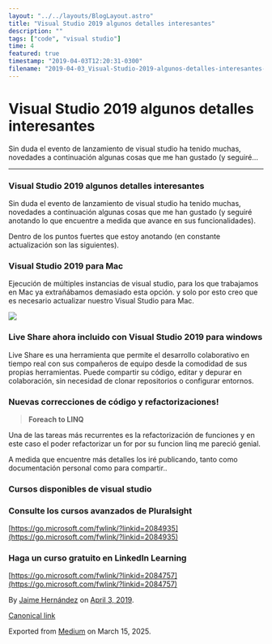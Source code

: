 ```yaml
---
layout: "../../layouts/BlogLayout.astro"
title: "Visual Studio 2019 algunos detalles interesantes"
description: ""
tags: ["code", "visual studio"]
time: 4
featured: true
timestamp: "2019-04-03T12:20:31-0300"
filename: "2019-04-03_Visual-Studio-2019-algunos-detalles-interesantes-db20d60a36f4"
---
```


Visual Studio 2019 algunos detalles interesantes
================================================

Sin duda el evento de lanzamiento de visual studio ha tenido muchas, novedades a continuación algunas cosas que me han gustado (y seguiré…

* * *

### Visual Studio 2019 algunos detalles interesantes

Sin duda el evento de lanzamiento de visual studio ha tenido muchas, novedades a continuación algunas cosas que me han gustado (y seguiré anotando lo que encuentre a medida que avance en sus funcionalidades).

Dentro de los puntos fuertes que estoy anotando (en constante actualización son las siguientes).

### Visual Studio 2019 para Mac

Ejecución de múltiples instancias de visual studio, para los que trabajamos en Mac ya extrañábamos demasiado esta opción. y solo por esto creo que es necesario actualizar nuestro Visual Studio para Mac.

![](https://cdn-images-1.medium.com/max/800/1*sK4HpJzNW3yAFoPHwz38EQ.gif)

### Live Share ahora incluido con Visual Studio 2019 para windows

Live Share es una herramienta que permite el desarrollo colaborativo en tiempo real con sus compañeros de equipo desde la comodidad de sus propias herramientas. Puede compartir su código, editar y depurar en colaboración, sin necesidad de clonar repositorios o configurar entornos.

### Nuevas correcciones de código y refactorizaciones!

> **Foreach to LINQ**

Una de las tareas más recurrentes es la refactorización de funciones y en este caso el poder refactorizar un for por su funcion linq me pareció genial.

A medida que encuentre más detalles los iré publicando, tanto como documentación personal como para compartir..

### Cursos disponibles de visual studio

### Consulte los cursos avanzados de Pluralsight

[https://go.microsoft.com/fwlink/?linkid=2084935](https://go.microsoft.com/fwlink/?linkid=2084935)

### Haga un curso gratuito en LinkedIn Learning

[https://go.microsoft.com/fwlink/?linkid=2084757](https://go.microsoft.com/fwlink/?linkid=2084757)

By [Jaime Hernández](https://medium.com/@devjaime) on [April 3, 2019](https://medium.com/p/db20d60a36f4).

[Canonical link](https://medium.com/@devjaime/visual-studio-2019-algunos-detalles-interesantes-db20d60a36f4)

Exported from [Medium](https://medium.com) on March 15, 2025.